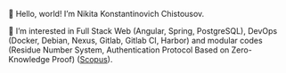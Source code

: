 👋 Hello, world! I’m Nikita Konstantinovich Chistousov.

👀 I’m interested in Full Stack Web (Angular, Spring, PostgreSQL), DevOps (Docker, Debian, Nexus, Gitlab, Gitlab CI, Harbor) and modular codes (Residue Number System, Authentication Protocol Based on Zero-Knowledge Proof) ([Scopus](https://www.scopus.com/authid/detail.uri?authorId=57210988662)).
